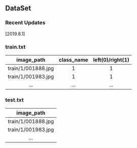 ## DataSet
### Recent Updates
[2019.8.1]

### train.txt  
| image_path | class_name | left(0)/right(1)|
| :--------: | :--------: | :-------------: |
| train/1/001888.jpg | 1 | 1 |
| train/1/001983.jpg | 1 | 1 |
| ... | ... | ... |

### test.txt
| image_path |
| :--------: |
| train/1/001888.jpg |
| train/1/001983.jpg |
| ... |
